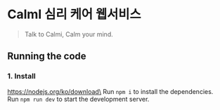 
# CalmI 심리 케어 웹서비스
>Talk to Calmi, Calm your mind.


## Running the code
### 1. Install
https://nodejs.org/ko/download\
Run `npm i` to install the dependencies.\
Run `npm run dev` to start the development server.
